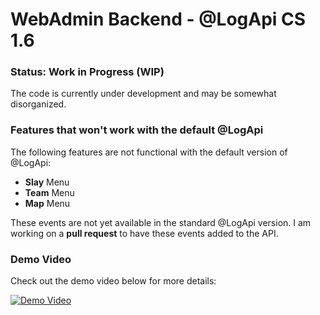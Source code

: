 # WebAdmin Backend - @LogApi CS 1.6

### Status: Work in Progress (WIP)

The code is currently under development and may be somewhat disorganized.

### Features that won't work with the default @LogApi

The following features are not functional with the default version of @LogApi:
- **Slay** Menu
- **Team** Menu
- **Map** Menu

These events are not yet available in the standard @LogApi version. I am working on a **pull request** to have these events added to the API.

### Demo Video

Check out the demo video below for more details:

[![Demo Video](https://img.youtube.com/vi/oEZOts-yAXM/0.jpg)](https://www.youtube.com/watch?v=oEZOts-yAXM)
